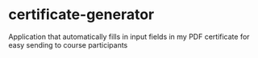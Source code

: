# certificate-generator
Application that automatically fills in input fields in my PDF certificate for easy sending to course participants

